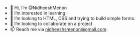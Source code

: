 - 👋 Hi, I’m @NidheeshMenon
- 👀 I’m interested in learning.
- 🌱 I’m looking to HTML, CSS and trying to build simple forms.
- 💞️ I’m looking to collaborate on a project
- 📫 Reach me via nidheeshsmenon@gmail.com

<!---
NidheeshFlash/NidheeshFlash is a ✨ special ✨ repository because its `README.md` (this file) appears on your GitHub profile.
You can click the Preview link to take a look at your changes.
--->
